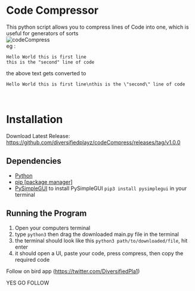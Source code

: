 # Code Compressor

This python script allows you to compress lines of Code into one, which is useful for generators of sorts<br/>
![codeCompress](https://i.postimg.cc/YCqhJ0T2/s.png) <br/>
eg :

```
Hello World this is first line
this is the "second" line of code
```

the above text gets converted to

```
Hello World this is first line\nthis is the \"second\" line of code
```

<br/>

# Installation

Download Latest Release: https://github.com/diversifiedplayz/codeCompress/releases/tag/v1.0.0
<br/>

## Dependencies

- [Python ](https://www.python.org) <br/>
- [pip [package manager]](https://pypi.org/project/pip/)<br/>
- [PySimpleGUI](https://pysimplegui.readthedocs.io/en/latest/)
  to install PySimpleGUI `pip3 install pysimplegui` in your terminal

## Running the Program

1. Open your computers terminal
2. type `python3` then drag the downloaded main.py file in the terminal
3. the terminal should look like this `python3 path/to/downloaded/file`, hit enter
4. it should open a UI, paste your code, press compress, then copy the required code

Follow on bird app (https://twitter.com/DiversifiedPla1)

YES GO FOLLOW
